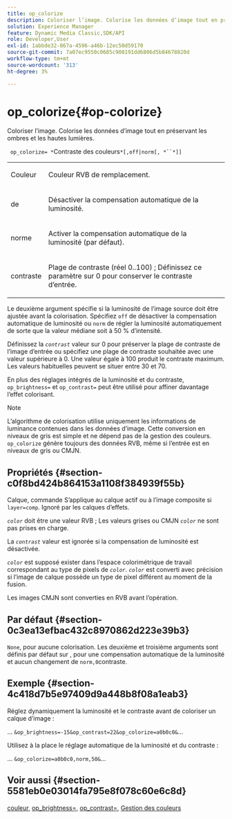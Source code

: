 ```yaml
---
title: op_colorize
description: Coloriser l’image. Colorise les données d’image tout en préservant les ombres et les hautes lumières.
solution: Experience Manager
feature: Dynamic Media Classic,SDK/API
role: Developer,User
exl-id: 1abbde32-867a-4596-a46b-12ec50d59170
source-git-commit: 7a07ec9550c0685c908191dd6806d5b84678820d
workflow-type: tm+mt
source-wordcount: '313'
ht-degree: 3%

---
```


# op_colorize{#op-colorize}

Coloriser l’image. Colorise les données d’image tout en préservant les ombres et les hautes lumières.

` op_colorize= *`Contraste des couleurs`*[,off|norm[, *``*]]`

<table id="simpletable_768D6CDF3F734E7F89DC7AB2EAAC0C77"> 
 <tr class="strow"> 
  <td class="stentry"> <p> <span class="varname"> Couleur </span> </p> </td> 
  <td class="stentry"> <p>Couleur RVB de remplacement. </p> </td> 
 </tr> 
 <tr class="strow"> 
  <td class="stentry"> <p> <span class="codeph"> de </span> </p> </td> 
  <td class="stentry"> <p>Désactiver la compensation automatique de la luminosité. </p> </td> 
 </tr> 
 <tr class="strow"> 
  <td class="stentry"> <p> <span class="codeph"> norme </span> </p> </td> 
  <td class="stentry"> <p>Activer la compensation automatique de la luminosité (par défaut). </p> </td> 
 </tr> 
 <tr class="strow"> 
  <td class="stentry"> <p> <span class="varname"> contraste </span> </p> </td> 
  <td class="stentry"> <p>Plage de contraste (réel 0..100) ; Définissez ce paramètre sur 0 pour conserver le contraste d’entrée. </p> </td> 
 </tr> 
</table>

Le deuxième argument spécifie si la luminosité de l’image source doit être ajustée avant la colorisation. Spécifiez `off` de désactiver la compensation automatique de luminosité ou `norm` de régler la luminosité automatiquement de sorte que la valeur médiane soit à 50 % d’intensité.

Définissez la *`contrast`* valeur sur 0 pour préserver la plage de contraste de l’image d’entrée ou spécifiez une plage de contraste souhaitée avec une valeur supérieure à 0. Une valeur égale à 100 produit le contraste maximum. Les valeurs habituelles peuvent se situer entre 30 et 70.

En plus des réglages intégrés de la luminosité et du contraste, `op_brightness=` et `op_contrast=` peut être utilisé pour affiner davantage l’effet colorisant.

>[!NOTE]
>
>L’algorithme de colorisation utilise uniquement les informations de luminance contenues dans les données d’image. Cette conversion en niveaux de gris est simple et ne dépend pas de la gestion des couleurs. `op_colorize` génère toujours des données RVB, même si l’entrée est en niveaux de gris ou CMJN.

## Propriétés {#section-c0f8bd424b864153a1108f384939f55b}

Calque, commande S’applique au calque actif ou à l’image composite si `layer=comp`. Ignoré par les calques d’effets.

*`color`* doit être une valeur RVB ; Les valeurs grises ou CMJN *`color`* ne sont pas prises en charge.

La *`contrast`* valeur est ignorée si la compensation de luminosité est désactivée.

*`color`* est supposé exister dans l’espace colorimétrique de travail correspondant au type de pixels de *`color`*. *`color`* est converti avec précision si l’image de calque possède un type de pixel différent au moment de la fusion.

Les images CMJN sont converties en RVB avant l’opération.

## Par défaut {#section-0c3ea13efbac432c8970862d223e39b3}

`None`, pour aucune colorisation. Les deuxième et troisième arguments sont définis par défaut sur , pour une compensation automatique de la luminosité et aucun changement de `norm,0`contraste.

## Exemple {#section-4c418d7b5e97409d9a448b8f08a1eab3}

Réglez dynamiquement la luminosité et le contraste avant de coloriser un calque d’image :

... `&op_brightness=-15&op_contrast=22&op_colorize=a0b0c0&`…

Utilisez à la place le réglage automatique de la luminosité et du contraste :

... `&op_colorize=a0b0c0,norm,50&`…

## Voir aussi {#section-5581eb0e03014fa795e8f078c60e6c8d}

[couleur](/help/aem-is-ir-api/is-api/http-ref/image-serving-api-ref/c-http-protocol-reference/c-data-types/r-is-http-color.md), [op_brightness=](../../../../../is-api/http-ref/image-serving-api-ref/c-http-protocol-reference/c-command-reference/r-op-brightness.md#reference-edf79dc41ae5411c80bec3ee3731c58a), [op_contrast=](../../../../../is-api/http-ref/image-serving-api-ref/c-http-protocol-reference/c-command-reference/r-op-contrast.md#reference-b26dfa9869fd43bebea0fbb8e9fe743d), [Gestion des couleurs](../../../../../is-api/http-ref/image-serving-api-ref/c-http-protocol-reference/c-syntax-and-features/r-color-management.md#reference-c7e4a72d589145189f7e4bcb6b4544d7)
